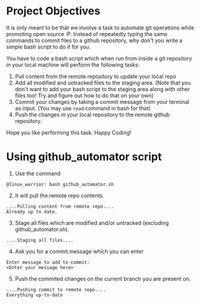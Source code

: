 # Project Objectives
It is only meant to be that we involve a task to automate git operations while promoting open source :P. Instead of repeatedly typing the same commands to commit files to a github repository, why don't you write a simple bash script to do it for you.


You have to code a bash script which when run from inside a git repository in your local machine will perform the following tasks:   
1. Pull content from the remote repository to update your local repo    
2. Add all modified and untracked files to the staging area. (Note that you don't want to add your bash script to the staging area along with other files too! Try and figure out how to do that on your own)
3. Commit your changes by taking a commit message from your terminal as input. (You may use ```read``` command in bash for that) 
4. Push the changes in your local repository to the remote github repository.

Hope you like performing this task. Happy Coding!

# Using github_automator script
1. Use the command 
```console
@linux_warrior: bash github_automator.sh
```
2. It will pull the remote repo contents.
```console
....Pulling content from remote repo....
Already up to date.
```
3. Stage all files which are modified and/or untracked (excluding github_automator.sh).
```console
....Staging all files....
```
4. Ask you for a commit message which you can enter
```console
Enter message to add to commit:
<Enter your message here>
```
5. Push the commited changes on the current branch you are present on.
 ```console
....Pushing commit to remote repo....
Everything up-to-date
```